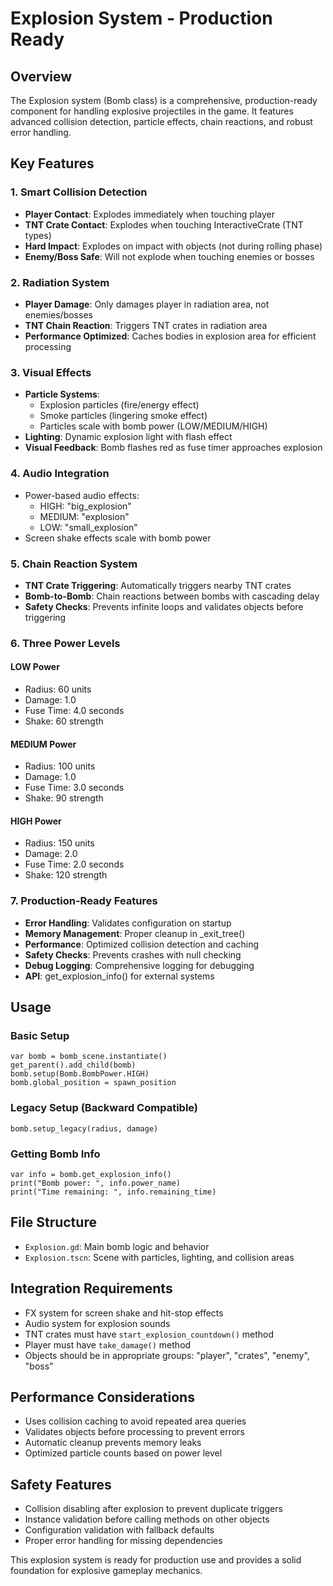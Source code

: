 # Explosion System - Production Ready

## Overview
The Explosion system (Bomb class) is a comprehensive, production-ready component for handling explosive projectiles in the game. It features advanced collision detection, particle effects, chain reactions, and robust error handling.

## Key Features

### 1. Smart Collision Detection
- **Player Contact**: Explodes immediately when touching player
- **TNT Crate Contact**: Explodes when touching InteractiveCrate (TNT types)
- **Hard Impact**: Explodes on impact with objects (not during rolling phase)
- **Enemy/Boss Safe**: Will not explode when touching enemies or bosses

### 2. Radiation System
- **Player Damage**: Only damages player in radiation area, not enemies/bosses
- **TNT Chain Reaction**: Triggers TNT crates in radiation area
- **Performance Optimized**: Caches bodies in explosion area for efficient processing

### 3. Visual Effects
- **Particle Systems**: 
  - Explosion particles (fire/energy effect)
  - Smoke particles (lingering smoke effect)
  - Particles scale with bomb power (LOW/MEDIUM/HIGH)
- **Lighting**: Dynamic explosion light with flash effect
- **Visual Feedback**: Bomb flashes red as fuse timer approaches explosion

### 4. Audio Integration
- Power-based audio effects:
  - HIGH: "big_explosion"
  - MEDIUM: "explosion" 
  - LOW: "small_explosion"
- Screen shake effects scale with bomb power

### 5. Chain Reaction System
- **TNT Crate Triggering**: Automatically triggers nearby TNT crates
- **Bomb-to-Bomb**: Chain reactions between bombs with cascading delay
- **Safety Checks**: Prevents infinite loops and validates objects before triggering

### 6. Three Power Levels

#### LOW Power
- Radius: 60 units
- Damage: 1.0
- Fuse Time: 4.0 seconds
- Shake: 60 strength

#### MEDIUM Power  
- Radius: 100 units
- Damage: 1.0
- Fuse Time: 3.0 seconds
- Shake: 90 strength

#### HIGH Power
- Radius: 150 units  
- Damage: 2.0
- Fuse Time: 2.0 seconds
- Shake: 120 strength

### 7. Production-Ready Features
- **Error Handling**: Validates configuration on startup
- **Memory Management**: Proper cleanup in _exit_tree()
- **Performance**: Optimized collision detection and caching
- **Safety Checks**: Prevents crashes with null checking
- **Debug Logging**: Comprehensive logging for debugging
- **API**: get_explosion_info() for external systems

## Usage

### Basic Setup
```gdscript
var bomb = bomb_scene.instantiate()
get_parent().add_child(bomb)
bomb.setup(Bomb.BombPower.HIGH)
bomb.global_position = spawn_position
```

### Legacy Setup (Backward Compatible)
```gdscript
bomb.setup_legacy(radius, damage)
```

### Getting Bomb Info
```gdscript
var info = bomb.get_explosion_info()
print("Bomb power: ", info.power_name)
print("Time remaining: ", info.remaining_time)
```

## File Structure
- `Explosion.gd`: Main bomb logic and behavior
- `Explosion.tscn`: Scene with particles, lighting, and collision areas

## Integration Requirements
- FX system for screen shake and hit-stop effects
- Audio system for explosion sounds
- TNT crates must have `start_explosion_countdown()` method
- Player must have `take_damage()` method
- Objects should be in appropriate groups: "player", "crates", "enemy", "boss"

## Performance Considerations
- Uses collision caching to avoid repeated area queries
- Validates objects before processing to prevent errors
- Automatic cleanup prevents memory leaks
- Optimized particle counts based on power level

## Safety Features
- Collision disabling after explosion to prevent duplicate triggers
- Instance validation before calling methods on other objects
- Configuration validation with fallback defaults
- Proper error handling for missing dependencies

This explosion system is ready for production use and provides a solid foundation for explosive gameplay mechanics.
